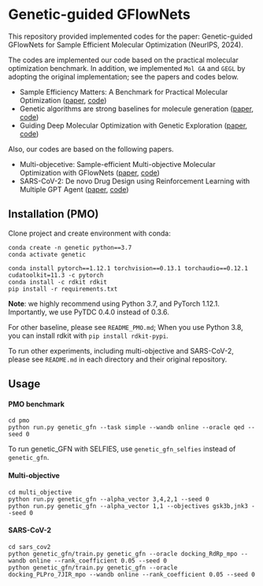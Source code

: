 # Genetic-guided GFlowNets

This repository provided implemented codes for the paper: Genetic-guided GFlowNets for Sample Efficient Molecular Optimization (NeurIPS, 2024). 
> 

The codes are implemented our code based on the practical molecular optimization benchmark.
In addition, we implemented `Mol GA` and `GEGL` by adopting the original implementation; see the papers and codes below.

- Sample Efficiency Matters: A Benchmark for Practical Molecular Optimization ([paper](https://arxiv.org/abs/2206.12411), [code](https://github.com/wenhao-gao/mol_opt))
- Genetic algorithms are strong baselines for molecule generation ([paper](https://arxiv.org/abs/2310.09267), [code](https://github.com/AustinT/mol_ga))
- Guiding Deep Molecular Optimization with Genetic Exploration ([paper](https://proceedings.neurips.cc/paper/2020/hash/8ba6c657b03fc7c8dd4dff8e45defcd2-Abstract.html), [code](https://github.com/sungsoo-ahn/genetic-expert-guided-learning))

Also, our codes are based on the following papers.
- Multi-objecetive: Sample-efficient Multi-objective Molecular Optimization with GFlowNets ([paper](https://arxiv.org/abs/2302.04040), [code](https://github.com/violet-sto/HN-GFN))
- SARS-CoV-2: De novo Drug Design using Reinforcement Learning with Multiple GPT Agent ([paper](https://arxiv.org/abs/2401.06155), [code](https://github.com/HXYfighter/MolRL-MGPT))


## Installation (PMO)

Clone project and create environment with conda:
```
conda create -n genetic python==3.7
conda activate genetic

conda install pytorch==1.12.1 torchvision==0.13.1 torchaudio==0.12.1 cudatoolkit=11.3 -c pytorch
conda install -c rdkit rdkit
pip install -r requirements.txt
```

**Note**: we highly recommend using Python 3.7, and PyTorch 1.12.1. Importantly, we use PyTDC 0.4.0 instead of 0.3.6.

For other baseline, please see `README_PMO.md`;
When you use Python 3.8, you can install rdkit with `pip install rdkit-pypi`.

To run other experiments, including multi-objective and SARS-CoV-2, please see `README.md` in each directory and their original repository.


## Usage
#### PMO benchmark

```
cd pmo
python run.py genetic_gfn --task simple --wandb online --oracle qed --seed 0
```

To run genetic_GFN with SELFIES, use `genetic_gfn_selfies` instead of `genetic_gfn`.


#### Multi-objective

```
cd multi_objective
python run.py genetic_gfn --alpha_vector 3,4,2,1 --seed 0
python run.py genetic_gfn --alpha_vector 1,1 --objectives gsk3b,jnk3 --seed 0
```


#### SARS-CoV-2

```
cd sars_cov2
python genetic_gfn/train.py genetic_gfn --oracle docking_RdRp_mpo --wandb online --rank_coefficient 0.05 --seed 0
python genetic_gfn/train.py genetic_gfn --oracle docking_PLPro_7JIR_mpo --wandb online --rank_coefficient 0.05 --seed 0
```



